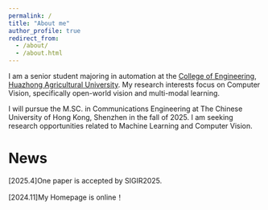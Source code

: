 ```yaml
---
permalink: /
title: "About me"
author_profile: true
redirect_from: 
  - /about/
  - /about.html
---
```

I am a senior student majoring in automation at the [College of Engineering](https://cet.hzau.edu.cn/), [Huazhong Agricultural University](https://www.hzau.edu.cn/). My research interests focus on Computer Vision, specifically open-world vision and multi-modal learning. 

I will pursue the M.SC. in Communications Engineering at The Chinese University of Hong Kong, Shenzhen in the fall of 2025. I am seeking research opportunities related to Machine Learning and Computer Vision.

News
======

[2025.4]One paper is accepted by SIGIR2025.

[2024.11]My Homepage is online！




